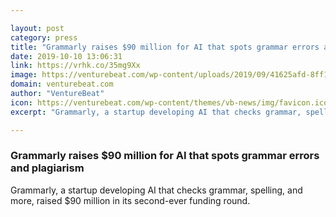 ```yaml
---

layout: post
category: press
title: "Grammarly raises $90 million for AI that spots grammar errors and plagiarism"
date: 2019-10-10 13:06:31
link: https://vrhk.co/35mg9Xx
image: https://venturebeat.com/wp-content/uploads/2019/09/41625afd-8ff1-4cec-b654-c0fc3e35ad58-e1568994939289.png?w=1200&strip=all
domain: venturebeat.com
author: "VentureBeat"
icon: https://venturebeat.com/wp-content/themes/vb-news/img/favicon.ico
excerpt: "Grammarly, a startup developing AI that checks grammar, spelling, and more, raised $90 million in its second-ever funding round."

---
```


### Grammarly raises $90 million for AI that spots grammar errors and plagiarism

Grammarly, a startup developing AI that checks grammar, spelling, and more, raised $90 million in its second-ever funding round.
